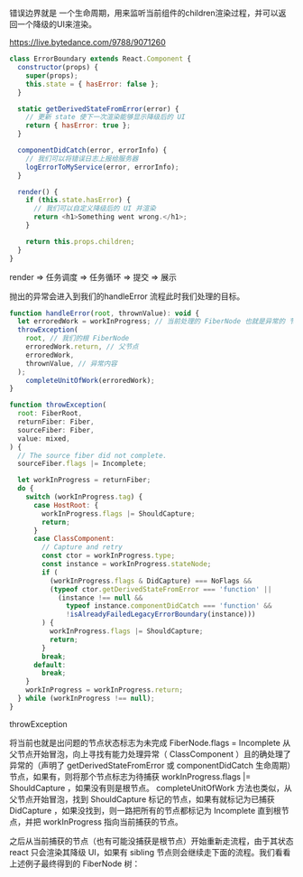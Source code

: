 # 

错误边界就是 一个生命周期，用来监听当前组件的children渲染过程，并可以返回一个降级的UI来渲染。

https://live.bytedance.com/9788/9071260
```js
class ErrorBoundary extends React.Component {
  constructor(props) {
    super(props);
    this.state = { hasError: false };
  }

  static getDerivedStateFromError(error) {
    // 更新 state 使下一次渲染能够显示降级后的 UI
    return { hasError: true };
  }

  componentDidCatch(error, errorInfo) {
    // 我们可以将错误日志上报给服务器
    logErrorToMyService(error, errorInfo);
  }

  render() {
    if (this.state.hasError) {
      // 我们可以自定义降级后的 UI 并渲染
      return <h1>Something went wrong.</h1>;
    }

    return this.props.children; 
  }
}


```

render => 任务调度 => 任务循环 => 提交 => 展示

抛出的异常会进入到我们的handleError 流程此时我们处理的目标。

```js
function handleError(root, thrownValue): void {
  let erroredWork = workInProgress; // 当前处理的 FiberNode 也就是异常的 节点
  throwException(
    root, // 我们的根 FiberNode
    erroredWork.return, // 父节点
    erroredWork,
    thrownValue, // 异常内容
  );
    completeUnitOfWork(erroredWork);
}

function throwException(
  root: FiberRoot,
  returnFiber: Fiber,
  sourceFiber: Fiber,
  value: mixed,
) {
  // The source fiber did not complete.
  sourceFiber.flags |= Incomplete;

  let workInProgress = returnFiber;
  do {
    switch (workInProgress.tag) {
      case HostRoot: {
        workInProgress.flags |= ShouldCapture;
        return;
      }
      case ClassComponent:
        // Capture and retry
        const ctor = workInProgress.type;
        const instance = workInProgress.stateNode;
        if (
          (workInProgress.flags & DidCapture) === NoFlags &&
          (typeof ctor.getDerivedStateFromError === 'function' ||
            (instance !== null &&
              typeof instance.componentDidCatch === 'function' &&
              !isAlreadyFailedLegacyErrorBoundary(instance)))
        ) {
          workInProgress.flags |= ShouldCapture;
          return;
        }
        break;
      default:
        break;
    }
    workInProgress = workInProgress.return;
  } while (workInProgress !== null);
}


```

throwException

将当前也就是出问题的节点状态标志为未完成 FiberNode.flags = Incomplete
从父节点开始冒泡，向上寻找有能力处理异常（ ClassComponent ）且的确处理了异常的（声明了 getDerivedStateFromError 或 componentDidCatch 生命周期）节点，如果有，则将那个节点标志为待捕获 workInProgress.flags |= ShouldCapture ，如果没有则是根节点。
completeUnitOfWork 方法也类似，从父节点开始冒泡，找到 ShouldCapture 标记的节点，如果有就标记为已捕获 DidCapture ，如果没找到，则一路把所有的节点都标记为 Incomplete 直到根节点，并把 workInProgress 指向当前捕获的节点。

之后从当前捕获的节点（也有可能没捕获是根节点）开始重新走流程，由于其状态 react 只会渲染其降级 UI，如果有 sibling 节点则会继续走下面的流程。我们看看上述例子最终得到的 FiberNode 树：













